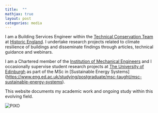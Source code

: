 ```yaml
---
title:  ""
mathjax: true
layout: post
categories: media
---
```


I am a Building Services Engineer within the [Technical Conservation Team](https://historicengland.org.uk/services-skills/our-planning-services/charter/our-technical-conservation-expertise/) at [Historic England](https://historicengland.org.uk). I undertake research projects related to climate resilience of buildings and disseminate findings through articles, technical guidance and webinars.

I am a Chartered member of the [Institution of Mechanical Engineers](https://www.imeche.org) and I occasionally supervise student research projects at [The University of Edinburgh](https://www.eng.ed.ac.uk) as part of the MSc in [Sustainable Energy Systems] (https://www.eng.ed.ac.uk/studying/postgraduate/msc-taught/msc-sustainable-energy-systems).


This website documents my academic work and ongoing study within this evolving field. 


![PIXO](https://amadkayani.github.io/pixo.jpg)
